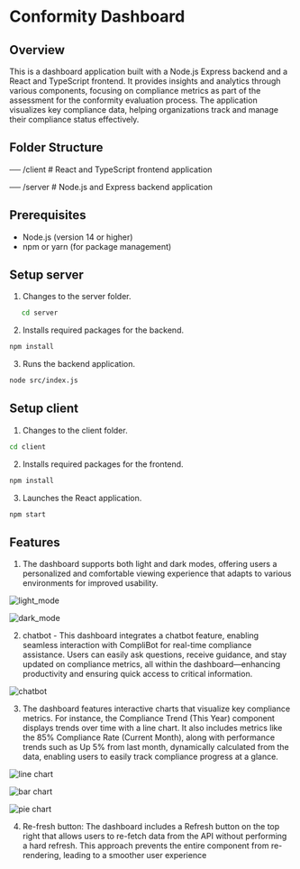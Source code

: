 
# Conformity Dashboard
## Overview

This is a dashboard application built with a Node.js Express backend and a React and TypeScript frontend. It provides insights and analytics through various components, focusing on compliance metrics as part of the assessment for the conformity evaluation process. The application visualizes key compliance data, helping organizations track and manage their compliance status effectively.

## Folder Structure

── /client          # React and TypeScript frontend application

── /server          # Node.js and Express backend application


## Prerequisites
- Node.js (version 14 or higher)
- npm or yarn (for package management)

## Setup server
1. Changes to the server folder.
```bash
   cd server
```
2. Installs required packages for the backend.
```bash
npm install
```
3. Runs the backend application.
```bash
node src/index.js
```

## Setup client
1. Changes to the client folder.
```bash
cd client
```
2. Installs required packages for the frontend.
```bash
npm install
```
3. Launches the React application.
```bash
npm start
```

## Features
1. The dashboard supports both light and dark modes,  offering users a personalized and comfortable viewing experience that adapts to various environments for improved usability.

![light_mode](../main/project_images/LightMode.jpeg)

![dark_mode](../main/project_images/DarkMode.jpeg)

2. chatbot - This dashboard integrates a chatbot feature, enabling seamless interaction with CompliBot for real-time compliance assistance. Users can easily ask questions, receive guidance, and stay updated on compliance metrics, all within the dashboard—enhancing productivity and ensuring quick access to critical information.

![chatbot](../main/project_images/ChatBot.jpeg)

3. The dashboard features interactive charts that visualize key compliance metrics. For instance, the Compliance Trend (This Year) component displays trends over time with a line chart. It also includes metrics like the 85% Compliance Rate (Current Month), along with performance trends such as Up 5% from last month, dynamically calculated from the data, enabling users to easily track compliance progress at a glance.

![line chart](../main/project_images/LineChart.jpeg)

![bar chart](../main/project_images/BarChart.jpeg)

![pie chart](../main/project_images/DoughnutChart.jpeg)

4. Re-fresh button: The dashboard includes a Refresh button on the top right that allows users to re-fetch data from the API without performing a hard refresh. This approach prevents the entire component from re-rendering, leading to a smoother user experience
